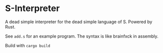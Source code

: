 # S-Interpreter
A dead simple interpreter for the dead simple language of S. Powered by Rust.

See `add.s` for an example program. The syntax is like brainfxck in assembly.

Build with `cargo build`
